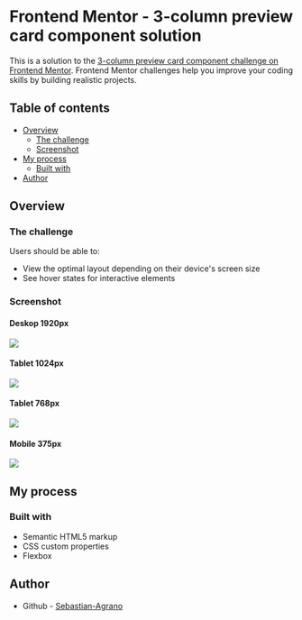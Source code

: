 # Frontend Mentor - 3-column preview card component solution

This is a solution to the [3-column preview card component challenge on Frontend Mentor](https://www.frontendmentor.io/challenges/3column-preview-card-component-pH92eAR2-). Frontend Mentor challenges help you improve your coding skills by building realistic projects. 

## Table of contents

- [Overview](#overview)
  - [The challenge](#the-challenge)
  - [Screenshot](#screenshot)
- [My process](#my-process)
  - [Built with](#built-with)
- [Author](#author)

## Overview

### The challenge

Users should be able to:

- View the optimal layout depending on their device's screen size
- See hover states for interactive elements

### Screenshot

#### Deskop 1920px
![](./screenshots/deskop-screenshot.jpg)

#### Tablet 1024px
![](./screenshots/tablet1-screenshot.jpg)

#### Tablet 768px
![](./screenshots/tablet2-screenshot.jpg)

#### Mobile 375px
![](./screenshots/mobile-screenshot.jpg)

## My process

### Built with

- Semantic HTML5 markup
- CSS custom properties
- Flexbox

## Author

- Github - [Sebastian-Agrano](https://github.com/Sebastian-Agrano)
